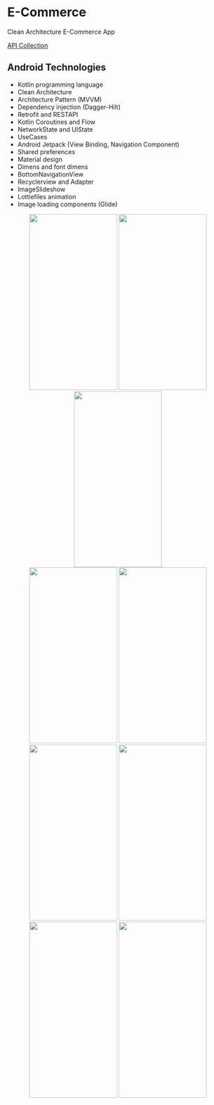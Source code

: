 # E-Commerce

Clean Architecture E-Commerce App

[API Collection](https://www.postman.com/collections/94db931dc503afd508a5)

## Android Technologies
- Kotlin programming language
- Clean Architecture
- Architecture Pattern (MVVM)
- Dependency injection (Dagger-Hilt)
- Retrofit and RESTAPI
- Kotlin Coroutines and Flow
- NetworkState and UIState
- UseCases
- Android Jetpack (View Binding, Navigation Component)
- Shared preferences
- Material design
- Dimens and font dimens
- BottomNavigationView
- Recyclerview and Adapter
- ImageSlideshow
- Lottiefiles animation
- Image loading components (Glide)

<div align=center>
        <img src= "https://github.com/Mohamed-samir03/E-Commerce/assets/81251707/35e5537a-ca98-4d39-b169-c8ba67faef31" height="400" width="200">
        <img src= "https://github.com/Mohamed-samir03/E-Commerce/assets/81251707/7d80284d-c7bb-438e-8329-55ac8cc89b24" height="400" width="200">
        <img src= "https://github.com/Mohamed-samir03/E-Commerce/assets/81251707/ec98bd0f-9717-470c-8f26-a3db1f82267b" height="400" width="200">
</div>

<div align=center>
        <img src= "https://github.com/Mohamed-samir03/E-Commerce/assets/81251707/9c7e6aa0-7b81-4b96-b3a4-8f272d5e038a" height="400" width="200">
        <img src= "https://github.com/Mohamed-samir03/E-Commerce/assets/81251707/62739844-00cc-4748-b55f-08af3459d40b" height="400" width="200">
        <img src= "https://github.com/Mohamed-samir03/E-Commerce/assets/81251707/f7b6b755-54fa-4080-86c3-fb65b6a4cebc" height="400" width="200">
        <img src= "https://github.com/Mohamed-samir03/E-Commerce/assets/81251707/7ae2249a-c976-4b95-abb4-12210cc399f4" height="400" width="200">
        <img src= "https://github.com/Mohamed-samir03/E-Commerce/assets/81251707/c92ffab7-8603-4a24-97f1-0547bd6412b8" height="400" width="200">
        <img src= "https://github.com/Mohamed-samir03/E-Commerce/assets/81251707/6ea3e6ea-4368-4bf1-a589-e6b7677e15d9" height="400" width="200">
</div>
